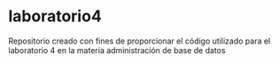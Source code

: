 # laboratorio4
Repositorio creado con fines de proporcionar el código utilizado para el laboratorio 4 en la materia administración de base de datos
